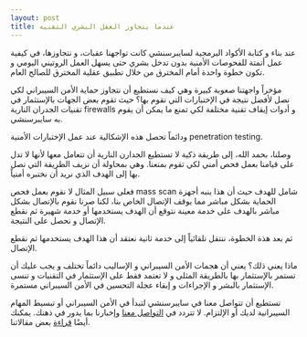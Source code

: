 ```yaml
---
layout: post
title: عندما يتجاوز العقل البشري التقنية
---
```


عند بناء و كتابة الأكواد البرمجية لسايبرسنشي كانت تواجهنا عقبات، و نتجاوزها، في كيفية عمل أتمتة للفحوصات الأمنية بدون تدخل بشري حتى يسهل العمل الروتيني اليومي و تكون خطوة واحدة أمام المخترق من خلال تطبيق عقلية المخترق للصالح العام.

مؤخراً واجهتنا صعوبة كبيرة وهي كيف نستطيع أن نتجاوز حماية الأمن السيبراني لكي نصل لأفضل نتيجة في الإختبارات التي نقوم بها؟ حيث تقوم بعض الجهات بالإستثمار في تقنيات الجدران النارية firewalls و أدوات إيقاف تقنية مختلفة لكي تمنع ما يمكن أن يقوم به سايبرسنشي.

ودائماً تحصل هذه الإشكالية عند عمل الإختبارات الأمنية penetration testing.


وصلنا، بحمد الله، إلى طريقة ذكية لا تستطيع الجدارن النارية أن تتعامل معها لأنها لا تدل على قيامنا بعمل فحص أمني لكي تقوم بمنعنا. وهي بمحاولة أن نزيف الطريقة التي نصل بها إلى الهدف الذي نريد أن نختبره أمنياً.


فعلى سبيل المثال لا نقوم بعمل فحص mass scan شامل للهدف حيث أن هذا ينبه أجهزة الحماية بشكل مباشر مما يوقف الإتصال الخاص بنا، لكنا صرنا نقوم بالإتصال بشكل مباشر بالهدف على خدمة معينة نتوقع أن الهدف يستخدمها أو خدمة شهيرة ثم نقطع الإتصال و نحصل على النتيجة.


ثم بعد هذة الخطوة، ننتقل تلقائياً إلى خدمة ثانية نعتقد أن هذا الهدف يستخدمها ثم نقطع الإتصال.


ماذا يعني ذلك؟ يعني أن هجمات الأمن السيبراني و الإساليب دائماً تختلف و يجب عليك أن تستمر بالإستثمار بها بالطريقة المثلى و لا تعتمد فقط على الإستثمار في التقنيات و تنسى الإستثمار بالبشر و الإجراءات و إبقاء عجلة التحسين في الأمن السيبراني مستمرة.


تستطيع أن تتواصل معنا في سايبرسنشي لتبدأ في الأمن السيبراني أو تبسيط المهام السيبرانية لديك أو الإلتزام. لا تتردد في [التواصل معنا](https://www.cybersenshi.com/#contactUsBlock) وإخبارنا بما يدور في ذهنك. يمكنك أيضًا [قراءة](https://blog.cybersenshi.com) بعض مقالاتنا.
